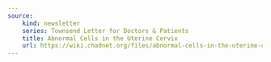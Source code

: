 ```yaml
---
source:
    kind: newsletter
    series: Townsend Letter for Doctors & Patients
    title: Abnormal Cells in the Uterine Cervix
    url: https://wiki.chadnet.org/files/abnormal-cells-in-the-uterine-cervix.pdf
---
```

